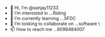 - 👋 Hi, I’m @sanjay11233
- 👀 I’m interested in ...Riding  
- 🌱 I’m currently learning ...SFDC
- 💞️ I’m looking to collaborate on ...software \
- 📫 How to reach me ...8096484007

<!---
sanjay11233/sanjay11233 is a ✨ special ✨ repository because its `README.md` (this file) appears on your GitHub profile.
You can click the Preview link to take a look at your changes.
--->
